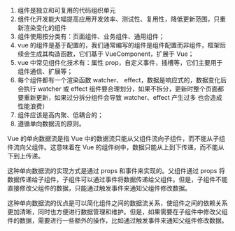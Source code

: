 1. 组件是独立和可复用的代码组织单元
2. 组件化开发能大幅提高应用开发效率、测试性、复用性，降低更新范围，只重新渲染变化的组件
3. 组件使用按分类有：页面组件、业务组件、通用组件；
4. vue 的组件是基于配置的，我们通常编写的组件是组件配置而非组件，框架后续会生成其构造函数，它们基于 VueComponent，扩展于 Vue；
5. vue 中常见组件化技术有：属性 prop，自定义事件，插槽等，它们主要用于组件通信、扩展等；
6. 每个组件都有一个渲染函数 watcher、 effect，数据是响应式的，数据变化后会执行 watcher 或 effect 组件要合理划分，如果不拆分，更新时整个页面都要重新更新，如果过分拆分组件会导致 watcher、effect 产生过多 也会造成性能浪费）
7. 组件应该是高内聚、低耦合的；
8. 遵循单向数据流的原则。

Vue 的单向数据流是指 Vue 中的数据流只能从父组件流向子组件，而不能从子组件流向父组件。这意味着在 Vue 的组件树中，数据只能从上到下传递，而不能从下到上传递。

这种单向数据流的实现方式是通过 props 和事件来实现的。父组件通过 props 将数据传递给子组件，子组件可以通过事件将数据传递给父组件。但是，子组件不能直接修改父组件的数据，只能通过触发事件来通知父组件修改数据。

这种单向数据流的优点是可以简化组件之间的数据流关系，使组件之间的依赖关系更加清晰，同时也方便进行数据管理和维护。但是，如果需要在子组件中修改父组件的数据，需要进行一些额外的操作，比如通过触发事件来通知父组件修改数据。
